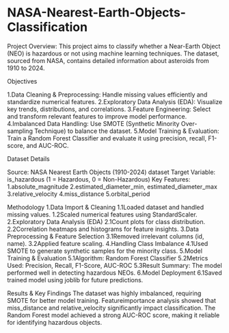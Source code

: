 # NASA-Nearest-Earth-Objects-Classification
Project Overview:
This project aims to classify whether a Near-Earth Object (NEO) is hazardous or not using machine learning techniques. The dataset, sourced from NASA, contains detailed information about asteroids from 1910 to 2024.

Objectives

1.Data Cleaning & Preprocessing: Handle missing values efficiently and standardize numerical features.
2.Exploratory Data Analysis (EDA): Visualize key trends, distributions, and correlations.
3.Feature Engineering: Select and transform relevant features to improve model performance.
4.Imbalanced Data Handling: Use SMOTE (Synthetic Minority Over-sampling Technique) to balance the dataset.
5.Model Training & Evaluation: Train a Random Forest Classifier and evaluate it using precision, recall, F1-score, and AUC-ROC.

Dataset Details

Source: NASA Nearest Earth Objects (1910-2024) dataset
Target Variable: is_hazardous (1 = Hazardous, 0 = Non-Hazardous)
Key Features:
1.absolute_magnitude
2.estimated_diameter_min, estimated_diameter_max
3.relative_velocity
4.miss_distance
5.orbital_period

Methodology
1.Data Import & Cleaning
   1.1Loaded dataset and handled missing values.
   1.2Scaled numerical features using StandardScaler.
2.Exploratory Data Analysis (EDA)
   2.1Count plots for class distribution.
   2.2Correlation heatmaps and histograms for feature insights.
3.Data Preprocessing & Feature Selection
    3.1Removed irrelevant columns (id, name).
    3.2Applied feature scaling.
4.Handling Class Imbalance
  4.1Used SMOTE to generate synthetic samples for the minority class.
5.Model Training & Evaluation
   5.1Algorithm: Random Forest Classifier
   5.2Metrics Used: Precision, Recall, F1-Score, AUC-ROC
   5.3Result Summary: The model performed well in detecting hazardous NEOs.
6.Model Deployment
  6.1Saved trained model using joblib for future predictions.


Results & Key Findings
The dataset was highly imbalanced, requiring SMOTE for better model training.
Featureimportance analysis showed that miss_distance and relative_velocity significantly impact classification.
The Random Forest model achieved a strong AUC-ROC score, making it reliable for identifying hazardous objects.
